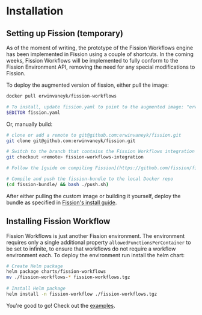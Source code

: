 # Installation

## Setting up Fission (temporary)
As of the moment of writing, the prototype of the Fission Workflows engine has been implemented in Fission using a couple of shortcuts.
In the coming weeks, Fission Workflows will be implemented to fully conform to the Fission Environment API, removing the need for any special modifications to Fission.

To deploy the augmented version of fission, either pull the image:
```bash
docker pull erwinvaneyk/fission-workflows

# To install, update fission.yaml to point to the augmented image: "erwinvaneyk/fission-bundle"
$EDITOR fission.yaml
```

Or, manually build:
```bash
# clone or add a remote to git@github.com:erwinvaneyk/fission.git
git clone git@github.com:erwinvaneyk/fission.git

# Switch to the branch that contains the Fission Workflows integration
git checkout <remote> fission-workflows-integration

# Follow the [guide on compiling Fission](https://github.com/fission/fission/blob/master/Compiling.md)

# Compile and push the fission-bundle to the local Docker repo
(cd fission-bundle/ && bash ./push.sh)
```

After either pulling the custom image or building it yourself, deploy the bundle as specified in [Fission's install guide](http://fission.io/docs/v0.2.1/install/).


## Installing Fission Workflow
Fission Workflows is just another Fission environment.
The environment requires only a single additional property `allowedFunctionsPerContainer` to be set to infinite, to ensure that workflows do not require a workflow environment each.
To deploy the environment run install the helm chart:
```bash
# Create Helm package
helm package charts/fission-workflows
mv ./fission-workflows-* fission-workflows.tgz
 
# Install Helm package
helm install -n fission-workflow ./fission-workflows.tgz
```

You're good to go! Check out the [examples](./examples/).
